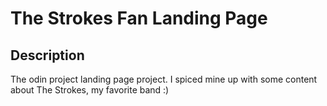 # The Strokes Fan Landing Page

## Description
The odin project landing page project. I spiced mine up with some content about The Strokes, my favorite band :)


